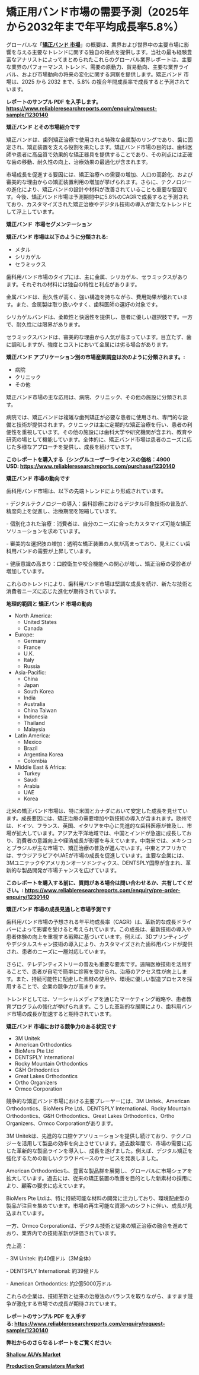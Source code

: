 <p><h1>矯正用バンド市場の需要予測（2025年から2032年まで年平均成長率5.8%）</h1></p><p>グローバルな「<a href="https://www.reliableresearchreports.com/orthodontic-band-r1230140?utm_campaign=107&utm_medium=6&utm_source=Github&utm_content=ia&utm_term=16012025&utm_id=orthodontic-band"><strong>矯正バンド 市場</strong></a>」の概要は、業界および世界中の主要市場に影響を与える主要なトレンドに関する独自の視点を提供します。当社の最も経験豊富なアナリストによってまとめられたこれらのグローバル業界レポートは、主要な業界のパフォーマンス トレンド、需要の原動力、貿易動向、主要な業界ライバル、および市場動向の将来の変化に関する洞察を提供します。矯正バンド 市場は、2025 から 2032 まで、5.8% の複合年間成長率で成長すると予測されています。</p>
<p><strong>レポートのサンプル PDF を入手します。</strong><strong><a href="https://www.reliableresearchreports.com/enquiry/request-sample/1230140?utm_campaign=107&utm_medium=6&utm_source=Github&utm_content=ia&utm_term=16012025&utm_id=orthodontic-band">https://www.reliableresearchreports.com/enquiry/request-sample/1230140</a></strong></p>
<p><strong>矯正バンド とその市場紹介です</strong></p>
<p><p>矯正バンドは、歯列矯正治療で使用される特殊な金属製のリングであり、歯に固定され、矯正装置を支える役割を果たします。矯正バンド市場の目的は、歯科医師や患者に高品質で効果的な矯正器具を提供することであり、その利点には正確な歯の移動、耐久性の向上、治療効果の最適化が含まれます。</p><p>市場成長を促進する要因には、矯正治療への需要の増加、人口の高齢化、および審美的な理由からの矯正装置利用の増加が挙げられます。さらに、テクノロジーの進化により、矯正バンドの設計や材料が改善されていることも重要な要因です。今後、矯正バンド市場は予測期間中に5.8%のCAGRで成長すると予測されており、カスタマイズされた矯正治療やデジタル技術の導入が新たなトレンドとして浮上しています。</p><strong><a href="|AUTHORITHY_DOMAIN_URL|?utm_campaign=107&utm_medium=6&utm_source=Github&utm_content=ia&utm_term=16012025&utm_id=orthodontic-band"></a></strong></p>
<p><strong>矯正バンド&nbsp;</strong><strong>&nbsp;市場セグメンテーション</strong></p>
<p><strong>矯正バンド 市場は以下のように分類される:</strong>&nbsp;</p>
<p><ul><li>メタル</li><li>シリカゲル</li><li>セラミックス</li></ul></p>
<p><p>歯科用バンド市場のタイプには、主に金属、シリカゲル、セラミックスがあります。それぞれの材料には独自の特性と利点があります。</p><p>金属バンドは、耐久性が高く、強い構造を持ちながら、費用効果が優れています。また、金属製は取り扱いやすく、歯科医師の選好の対象です。</p><p>シリカゲルバンドは、柔軟性と快適性を提供し、患者に優しい選択肢です。一方で、耐久性には限界があります。</p><p>セラミックスバンドは、審美的な理由から人気が高まっています。目立たず、歯に調和しますが、強度とコストにおいて金属には劣る場合があります。</p></p>
<p><strong> 矯正バンド アプリケーション別の市場産業調査は次のように分類されます。:</strong></p>
<p><ul><li>病院</li><li>クリニック</li><li>その他</li></ul></p>
<p><p>矯正バンド市場の主な応用は、病院、クリニック、その他の施設に分類されます。</p><p>病院では、矯正バンドは複雑な歯列矯正が必要な患者に使用され、専門的な設備と技術が提供されます。クリニックは主に定期的な矯正治療を行い、患者の利便性を重視しています。その他の施設には歯科大学や研究機関が含まれ、教育や研究の場として機能しています。全体的に、矯正バンド市場は患者のニーズに応じた多様なアプローチを提供し、成長を続けています。</p></p>
<p><strong>このレポートを購入する（シングルユーザーライセンスの価格：4900 USD:</strong><strong>&nbsp;<a href="https://www.reliableresearchreports.com/purchase/1230140?utm_campaign=107&utm_medium=6&utm_source=Github&utm_content=ia&utm_term=16012025&utm_id=orthodontic-band">https://www.reliableresearchreports.com/purchase/1230140</a></strong></p>
<p><strong>矯正バンド 市場の動向です</strong></p>
<p><p>歯科用バンド市場は、以下の先端トレンドにより形成されています。</p><p>- デジタルテクノロジーの導入：歯科診療におけるデジタル印象技術の普及が、精度向上を促進し、治療期間を短縮しています。</p><p>- 個別化された治療：消費者は、自分のニーズに合ったカスタマイズ可能な矯正ソリューションを求めています。</p><p>- 審美的な選択肢の増加：透明な矯正装置の人気が高まっており、見えにくい歯科用バンドの需要が上昇しています。</p><p>- 健康意識の高まり：口腔衛生や咬合機能への関心が増し、矯正治療の受診者が増加しています。</p><p>これらのトレンドにより、歯科用バンド市場は堅調な成長を続け、新たな技術と消費者ニーズに応じた進化が期待されています。</p></p>
<p><strong>地理的範囲と 矯正バンド 市場の動向</strong></p>
<p><ul>
    <li>
        North America:
        <ul>
            <li>United States</li>
            <li>Canada</li>
        </ul>
    </li>
    <li>
        Europe:
        <ul>
            <li>Germany</li>
            <li>France</li>
            <li>U.K.</li>
            <li>Italy</li>
            <li>Russia</li>
        </ul>
    </li>
    <li>
        Asia-Pacific:
        <ul>
            <li>China</li>
            <li>Japan</li>
            <li>South Korea</li>
            <li>India</li>
            <li>Australia</li>
            <li>China Taiwan</li>
            <li>Indonesia</li>
            <li>Thailand</li>
            <li>Malaysia</li>
        </ul>
    </li>
    <li>
        Latin America:
        <ul>
            <li>Mexico</li>
            <li>Brazil</li>
            <li>Argentina Korea</li>
            <li>Colombia</li>
        </ul>
    </li>
    <li>
        Middle East & Africa:
        <ul>
            <li>Turkey</li>
            <li>Saudi</li>
            <li>Arabia</li>
            <li>UAE</li>
            <li>Korea</li>
        </ul>
    </li>
    </ul></p>
<p><p>北米の矯正バンド市場は、特に米国とカナダにおいて安定した成長を見せています。成長要因には、矯正治療の需要増加や新技術の導入が含まれます。欧州では、ドイツ、フランス、英国、イタリアを中心に先進的な歯科医療が普及し、市場が拡大しています。アジア太平洋地域では、中国とインドが急速に成長しており、消費者の意識向上や経済成長が影響を与えています。中南米では、メキシコとブラジルが主な市場で、矯正治療の普及が進んでいます。中東とアフリカでは、サウジアラビアやUAEが市場の成長を促進しています。主要な企業には、3Mユニテックやアメリカンオーソドンティクス、DENTSPLY国際が含まれ、革新的な製品開発が市場チャンスを広げています。</p></p>
<p><strong>このレポートを購入する前に、質問がある場合は問い合わせるか、共有してください。:&nbsp;<a href="https://www.reliableresearchreports.com/enquiry/pre-order-enquiry/1230140?utm_campaign=107&utm_medium=6&utm_source=Github&utm_content=ia&utm_term=16012025&utm_id=orthodontic-band">https://www.reliableresearchreports.com/enquiry/pre-order-enquiry/1230140</a></strong></p>
<p><strong>矯正バンド 市場の成長見通しと市場予測です</strong></p>
<p><p>歯科用バンド市場の予想される年平均成長率（CAGR）は、革新的な成長ドライバーによって影響を受けると考えられています。この成長は、最新技術の導入や患者体験の向上を重視する戦略に基づいています。例えば、3Dプリンティングやデジタルスキャン技術の導入により、カスタマイズされた歯科用バンドが提供され、患者のニーズに一層対応しています。</p><p>さらに、テレデンティストリーの普及も重要な要素です。遠隔医療技術を活用することで、患者が自宅で簡単に診察を受けられ、治療のアクセス性が向上します。また、持続可能性に配慮した素材の使用や、環境に優しい製造プロセスを採用することで、企業の競争力が高まります。</p><p>トレンドとしては、ソーシャルメディアを通じたマーケティング戦略や、患者教育プログラムの強化が挙げられます。こうした革新的な展開により、歯科用バンド市場の成長が加速すると期待されています。</p></p>
<p><strong>矯正バンド 市場における競争力のある状況です</strong></p>
<p><ul><li>3M Unitek</li><li>American Orthodontics</li><li>BioMers Pte Ltd</li><li>DENTSPLY International</li><li>Rocky Mountain Orthodontics</li><li>G&H Orthodontics</li><li>Great Lakes Orthodontics</li><li>Ortho Organizers</li><li>Ormco Corporation</li></ul></p>
<p><p>競争的な矯正バンド市場における主要プレーヤーには、3M Unitek、American Orthodontics、BioMers Pte Ltd、DENTSPLY International、Rocky Mountain Orthodontics、G&H Orthodontics、Great Lakes Orthodontics、Ortho Organizers、Ormco Corporationがあります。</p><p>3M Unitekは、先進的な口腔ケアソリューションを提供し続けており、テクノロジーを活用して製品の効率を向上させています。過去数年間で、市場の需要に応じた革新的な製品ラインを導入し、成長を遂げました。例えば、デジタル矯正を強化するための新しいクラウドベースのサービスを発表しました。</p><p>American Orthodonticsも、豊富な製品群を展開し、グローバルに市場シェアを拡大しています。過去には、従来の矯正装置の改善を目的とした新素材の採用により、顧客の要求に応えています。</p><p>BioMers Pte Ltdは、特に持続可能な材料の開発に注力しており、環境配慮型の製品が注目を集めています。市場の再生可能な資源へのシフトに伴い、成長が見込まれています。</p><p>一方、Ormco Corporationは、デジタル技術と従来の矯正治療の融合を進めており、業界内での技術革新が評価されています。</p><p>売上高：</p><p>- 3M Unitek: 約40億ドル（3M全体）</p><p>- DENTSPLY International: 約39億ドル</p><p>- American Orthodontics: 約2億5000万ドル</p><p>これらの企業は、技術革新と従来の治療法のバランスを取りながら、ますます競争が激化する市場での成長が期待されています。</p></p>
<p><strong>レポートのサンプル PDF を入手する:&nbsp;<a href="https://www.reliableresearchreports.com/enquiry/request-sample/1230140?utm_campaign=107&utm_medium=6&utm_source=Github&utm_content=ia&utm_term=16012025&utm_id=orthodontic-band">https://www.reliableresearchreports.com/enquiry/request-sample/1230140</a></strong></p>
<p></p>
<p></p>
<p></p>
<p></p>
<p><strong>弊社からのさらなるレポートをご覧ください:</strong></p>
<p><strong><p><a href="https://github.com/hartsockdonnette82/Market-Research-Report-List-1/blob/main/shallow-auvs-market.md?utm_campaign=107&utm_medium=6&utm_source=Github&utm_content=ia&utm_term=16012025&utm_id=orthodontic-band">Shallow AUVs Market</a></p><p><a href="https://github.com/arionmp/Market-Research-Report-List-5/blob/main/production-granulators-market.md?utm_campaign=107&utm_medium=6&utm_source=Github&utm_content=ia&utm_term=16012025&utm_id=orthodontic-band">Production Granulators Market</a></p></strong></p>